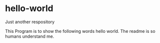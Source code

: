 # hello-world
Just another respository

This Program is to show the following words hello world.
The readme is so humans understand me.
